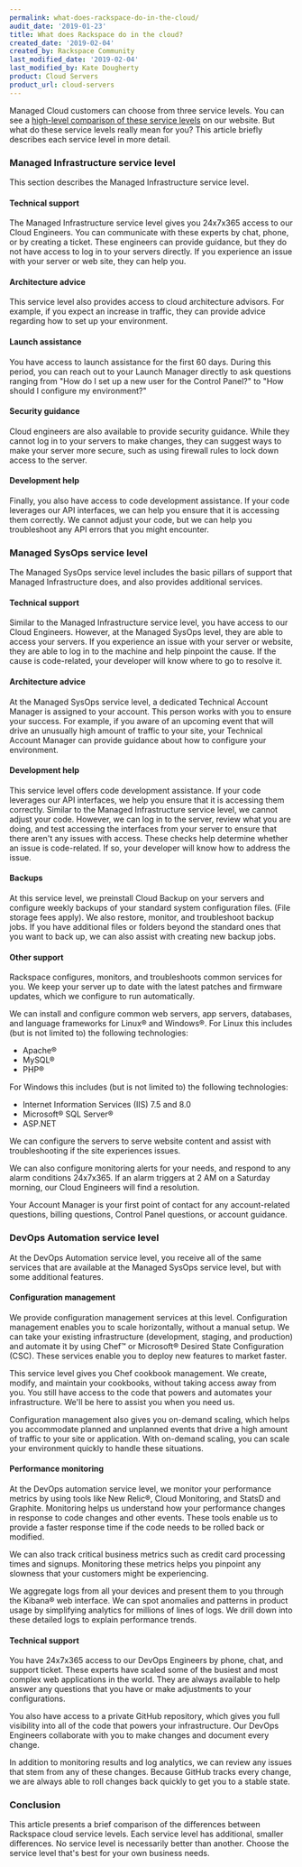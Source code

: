 ```yaml
---
permalink: what-does-rackspace-do-in-the-cloud/
audit_date: '2019-01-23'
title: What does Rackspace do in the cloud?
created_date: '2019-02-04'
created_by: Rackspace Community
last_modified_date: '2019-02-04'
last_modified_by: Kate Dougherty
product: Cloud Servers
product_url: cloud-servers
---
```


Managed Cloud customers can choose from three service levels. You can see a
[high-level comparison of these service
levels](https://www.rackspace.com/openstack/public/service-levels) on our
website. But what do these service levels really mean for you? This article
briefly describes each service level in more detail.

### Managed Infrastructure service level

This section describes the Managed Infrastructure service level.

#### Technical support

The Managed Infrastructure service level gives you 24x7x365 access to our Cloud
Engineers. You can communicate with these experts by chat, phone, or by
creating a ticket. These engineers can provide guidance, but they do not have
access to log in to your servers directly. If you experience an issue with
your server or web site, they can help you.

#### Architecture advice

This service level also provides access to cloud architecture advisors. For
example, if you expect an increase in traffic, they can provide advice
regarding how to set up your environment.

#### Launch assistance

You have access to launch assistance for the first 60 days. During this
period, you can reach out to your Launch Manager directly to ask questions
ranging from "How do I set up a new user for the Control Panel?" to "How
should I configure my environment?"

#### Security guidance

Cloud engineers are also available to provide security guidance. While they
cannot log in to your servers to make changes, they can suggest ways to make
your server more secure, such as using firewall rules to lock down access to
the server.

#### Development help

Finally, you also have access to code development assistance. If your code
leverages our API interfaces, we can help you ensure that it is accessing them
correctly. We cannot adjust your code, but we can help you troubleshoot any
API errors that you might encounter.

### Managed SysOps service level

The Managed SysOps service level includes the basic pillars of support that
Managed Infrastructure does, and also provides additional services.

#### Technical support

Similar to the Managed Infrastructure service level, you have access to our
Cloud Engineers. However, at the Managed SysOps level, they are able to access
your servers. If you experience an issue with your server or website, they are
able to log in to the machine and help pinpoint the cause. If the cause is
code-related, your developer will know where to go to resolve it.

#### Architecture advice

At the Managed SysOps service level, a dedicated Technical Account Manager
is assigned to your account. This person works with you to ensure your
success. For example, if you aware of an upcoming event that will drive an
unusually high amount of traffic to your site, your Technical Account Manager
can provide guidance about how to configure your environment.

#### Development help

This service level offers code development assistance. If your code leverages
our API interfaces, we help you ensure that it is accessing them correctly.
Similar to the Managed Infrastructure service level, we cannot adjust your
code. However, we can log in to the server, review what you are doing, and test
accessing the interfaces from your server to ensure that there aren't any
issues with access. These checks help determine whether an issue is
code-related. If so, your developer will know how to address the issue.

#### Backups

At this service level, we preinstall Cloud Backup on your servers and
configure weekly backups of your standard system configuration files. (File
storage fees apply). We also restore, monitor, and troubleshoot backup jobs.
If you have additional files or folders beyond the standard ones that you want
to back up, we can also assist with creating new backup jobs.

#### Other support

Rackspace configures, monitors, and troubleshoots common services for you. We
keep your server up to date with the latest patches and firmware updates,
which we configure to run automatically.

We can install and configure common web servers, app servers, databases, and
language frameworks for Linux&reg; and Windows&reg;. For Linux this includes
(but is not limited to) the following technologies:

- Apache&reg;
- MySQL&reg;
- PHP&reg;

For Windows this includes (but is not limited to) the following technologies:

- Internet Information Services (IIS) 7.5 and 8.0
- Microsoft&reg; SQL Server&reg;
- ASP.NET

We can configure the servers to serve website content and assist with
troubleshooting if the site experiences issues.

We can also configure monitoring alerts for your needs, and
respond to any alarm conditions 24x7x365. If an alarm triggers at 2 AM on a
Saturday morning, our Cloud Engineers will find a resolution.

Your Account Manager is your first point of contact for any account-related
questions, billing questions, Control Panel questions, or account guidance.

### DevOps Automation service level

At the DevOps Automation service level, you receive all of the same services
that are available at the Managed SysOps service level, but with some
additional features.

#### Configuration management

We provide configuration management services at this level.
Configuration management enables you to scale horizontally, without a manual
setup. We can take your existing infrastructure (development, staging, and
production) and automate it by using Chef&trade; or Microsoft&reg; Desired
State Configuration (CSC). These services enable you to deploy new features
to market faster.

This service level gives you Chef cookbook management. We create, modify, and
maintain your cookbooks, without taking access away from you. You still have
access to the code that powers and automates your infrastructure. We'll be
here to assist you when you need us.

Configuration management also gives you on-demand scaling, which helps you
accommodate planned and unplanned events that drive a high amount of traffic
to your site or application. With on-demand scaling, you can scale your
environment quickly to handle these situations.

#### Performance monitoring

At the DevOps automation service level, we monitor your performance metrics by
using tools like New Relic&reg;, Cloud Monitoring, and StatsD and Graphite.
Monitoring helps us understand how your performance changes in response to
code changes and other events. These tools enable us to provide a faster
response time if the code needs to be rolled back or modified.

We can also track critical business metrics such as credit card processing
times and signups. Monitoring these metrics helps you pinpoint any slowness
that your customers might be experiencing.

We aggregate logs from all your devices and present them to you through the
Kibana&reg; web interface. We can spot anomalies and patterns in product usage
by simplifying analytics for millions of lines of logs. We drill down into
these detailed logs to explain performance trends.

#### Technical support

You have 24x7x365 access to our DevOps Engineers by phone, chat, and support
ticket. These experts have scaled some of the busiest and most complex web
applications in the world. They are always available to help answer any
questions that you have or make adjustments to your configurations.

You also have access to a private GitHub repository, which gives you full
visibility into all of the code that powers your infrastructure. Our DevOps
Engineers collaborate with you to make changes and document every change.

In addition to monitoring results and log analytics, we can review any issues
that stem from any of these changes. Because GitHub tracks every change, we
are always able to roll changes back quickly to get you to a stable state.

### Conclusion

This article presents a brief comparison of the differences between Rackspace
cloud service levels. Each service level has additional, smaller differences.
No service level is necessarily better than another. Choose the service level
that's best for your own business needs.
